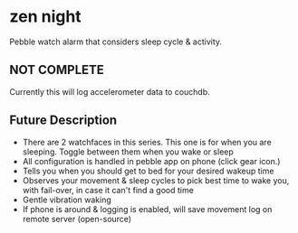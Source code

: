 # zen night

Pebble watch alarm that considers sleep cycle & activity.

## NOT COMPLETE

Currently this will log accelerometer data to couchdb.

## Future Description

*  There are 2 watchfaces in this series. This one is for when you are sleeping. Toggle between them when you wake or sleep
*  All configuration is handled in pebble app on phone (click gear icon.)
*  Tells you when you should get to bed for your desired wakeup time
*  Observes your movement & sleep cycles to pick best time to wake you, with fail-over, in case it can't find a good time
*  Gentle vibration waking
*  If phone is around & logging is enabled, will save movement log on remote server (open-source)


